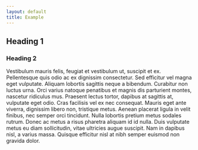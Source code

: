 ```yaml
---
layout: default
title: Example
---
```


## Heading 1

### Heading 2

Vestibulum mauris felis, feugiat et vestibulum ut, suscipit et ex. Pellentesque quis odio ac ex dignissim consectetur. Sed efficitur vel magna eget vulputate. Aliquam lobortis sagittis neque a bibendum. Curabitur non luctus urna. Orci varius natoque penatibus et magnis dis parturient montes, nascetur ridiculus mus. Praesent lectus tortor, dapibus at sagittis at, vulputate eget odio. Cras facilisis vel ex nec consequat. Mauris eget ante viverra, dignissim libero non, tristique metus. Aenean placerat ligula in velit finibus, nec semper orci tincidunt. Nulla lobortis pretium metus sodales rutrum. Donec ac metus a risus pharetra aliquam id id nulla. Duis vulputate metus eu diam sollicitudin, vitae ultricies augue suscipit. Nam in dapibus nisl, a varius massa. Quisque efficitur nisl at nibh semper euismod non gravida dolor.
